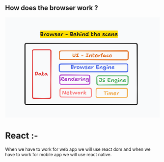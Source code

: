 ## How does the browser work ?
![alt text](image-3.png)


# React :-
When we have to work for web app we will use react dom and when we have to work for mobile app we will use react native.
